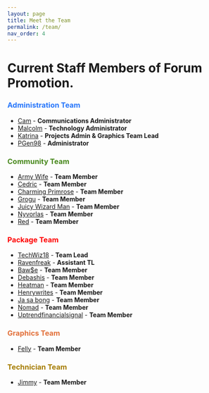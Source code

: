 ```yaml
---
layout: page
title: Meet the Team
permalink: /team/
nav_order: 4
---
```


# Current Staff Members of Forum Promotion.

### <font color="#2877FB">Administration Team</font>

- [Cam](https://forumpromotion.net/members/cam.7017/) - **Communications Administrator**
- [Malcolm](https://forumpromotion.net/members/malcolm.29780/) - **Technology Administrator**
- [Katrina](https://forumpromotion.net/members/katrina.44603/) - **Projects Admin & Graphics Team Lead**
- [PGen98](https://forumpromotion.net/members/pgen98.55455/) - **Administrator**

### <font color="#49891E">Community Team</font>

- [Army Wife](https://forumpromotion.net/members/army-wife.48213/) - **Team Member**
- [Cedric](https://forumpromotion.net/members/cedric.15244/) - **Team Member**
- [Charming Primrose](https://forumpromotion.net/members/charming-primrose.61871/) - **Team Member**
- [Grogu](https://forumpromotion.net/members/grogu.10510/) - **Team Member**
- [Juicy Wizard Man](https://forumpromotion.net/members/juicy-wizard-man.61785/) - **Team Member**
- [Nyvorlas](https://forumpromotion.net/members/nyvorlas.15700/) - **Team Member**
- [Red](https://forumpromotion.net/members/red.61854/) - **Team Member**

### <font color="#FF0000">Package Team</font>

- [TechWiz18](https://forumpromotion.net/members/techwiz18.2593/) - **Team Lead**
- [Ravenfreak](https://forumpromotion.net/members/ravenfreak.15330/) - **Assistant TL**
- [Baw$e](https://forumpromotion.net/members/baw-e.62295/) - **Team Member**
- [Debashis](https://forumpromotion.net/members/debashis.26395/) - **Team Member**
- [Heatman](https://forumpromotion.net/members/heatman.44107/) - **Team Member**
- [Henrywrites](https://forumpromotion.net/members/henrywrites.40205/) - **Team Member**
- [Ja sa bong](https://forumpromotion.net/members/ja-sa-bong.55611/) - **Team Member**
- [Nomad](https://forumpromotion.net/members/nomad.40089/) - **Team Member**
- [Uptrendfinancialsignal](https://forumpromotion.net/members/uptrendfinancialsignal.61617/) - **Team Member**

### <font color="#E2703A">Graphics Team</font>

- [Felly](https://forumpromotion.net/members/felly.6882/) - **Team Member**

### <font color="#A57C00">Technician Team</font>

- [Jimmy](https://forumpromotion.net/members/jimmy.13985/) - **Team Member**

<!--
<div class="staffContainer">
    <div class="staffCard">
      <span>Cameron Taylor</span>
      <div>Communications Administrator</div>
      <div>
        <span class="staffBio">Bio:</span>
        Lorem ipsum dolor sit amet, consectetur adipiscing elit. Nulla euismod mollis ex, ac cursus nisl auctor eget. Integer dapibus nisi ornare odio dictum, in aliquet dolor luctus. Aenean et augue lacinia, efficitur nunc in, gravida quam. Etiam sapien erat, pellentesque sit amet gravida eget, auctor sed nisl. Suspendisse semper mauris non ipsum vestibulum, sit amet eleifend purus tincidunt. Donec in ante fermentum, congue diam eu, pretium dolor. Vestibulum luctus mattis tincidunt. Cras tristique magna nec luctus porttitor. Cras bibendum arcu a erat elementum, vel dictum nibh auctor. In consequat nunc ac massa fermentum, vel sagittis elit vulputate. Nulla quis nisi et sem pulvinar semper. Aenean vehicula pharetra turpis eget efficitur.
      </div>
    </div>
    <div class="staffCard">
      <span>Malcolm</span>
      <div>Technology Administrator</div>
      <div>
        <span class="staffBio">Bio:</span>
      </div>
    </div>
    <div class="staffCard">
      <span>Katrina</span>
      <div>Projects & Graphics Team Administrator</div>
      <div>
        <span class="staffBio">Bio:</span>
      </div>
    </div>
    <div class="staffCard">
      <span>John</span>
      <div>Launch Team Administrator</div>
      <div>
        <span class="staffBio">Bio:</span>
      </div>
    </div>
  <div class="staffTeamLeaders"></div>
</div>
-->
